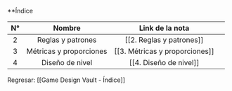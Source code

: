 
**Índice 

| N°  |         Nombre          |        Link de la nota         |     |
| :-: | :---------------------: | :----------------------------: | --- |
|  2  |    Reglas y patrones    |    [[2. Reglas y patrones]]    |     |
|  3  | Métricas y proporciones | [[3. Métricas y proporciones]] |     |
|  4  |     Diseño de nivel     |     [[4. Diseño de nivel]]     |     |


Regresar: [[Game Design Vault - Índice]]